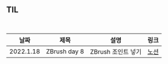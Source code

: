 ## TIL

<br/>

| 날짜 | 제목  | 설명              | 링크     |
| ---- | ----- | ----------------- | -------- |
| 2022.1.18 | ZBrush day 8 | ZBrush 조인트 넣기 | [노션](https://plaid-breakfast-07b.notion.site/ZBrush-day-8-ca642828d6204d4b92fae883289adc67) |
